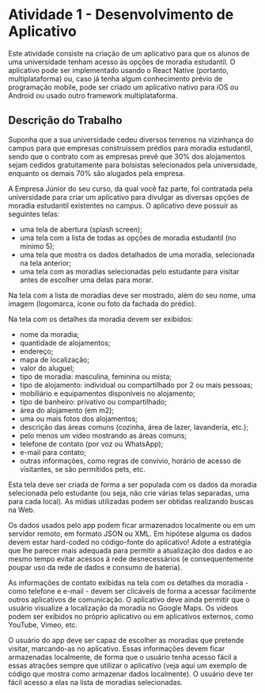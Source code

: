 # Atividade 1 - Desenvolvimento de Aplicativo
Este atividade consiste na criação de um aplicativo para que os alunos de uma universidade tenham acesso às opções de moradia estudantil. O aplicativo pode ser implementado usando o React Native (portanto, multiplataforma) ou, caso já tenha algum conhecimento prévio de programação mobile, pode ser criado um aplicativo nativo para iOS ou Android ou usado outro framework multiplataforma. 

## Descrição do Trabalho
Suponha que a sua universidade cedeu diversos terrenos na vizinhança do campus para que empresas construíssem prédios para moradia estudantil, sendo que o contrato com as empresas prevê que 30% dos alojamentos sejam cedidos gratuitamente para bolsistas selecionados pela universidade, enquanto os demais 70% são alugados pela empresa.

A Empresa Júnior do seu curso, da qual você faz parte, foi contratada pela universidade para criar um aplicativo para divulgar as diversas opções de moradia estudantil existentes no campus. O aplicativo deve possuir as seguintes telas:

* uma tela de abertura (splash screen);
* uma tela com a lista de todas as opções de moradia estudantil (no mínimo 5);
* uma tela que mostra os dados detalhados de uma moradia, selecionada na tela anterior;
* uma tela com as moradias selecionadas pelo estudante para visitar antes de escolher uma delas para morar.

Na tela com a lista de moradias deve ser mostrado, além do seu nome, uma imagem (logomarca, ícone ou foto da fachada do prédio). 

Na tela com os detalhes da moradia devem ser exibidos:

* nome da moradia;
* quantidade de alojamentos;
* endereço;
* mapa de localização;
* valor do aluguel;
* tipo de moradia: masculina, feminina ou mista;
* tipo de alojamento: individual ou compartilhado por 2 ou mais pessoas;
* mobiliário e equipamentos disponíveis no alojamento; 
* tipo de banheiro: privativo ou compartilhado;
* área do alojamento (em m2);
* uma ou mais fotos dos alojamentos;
* descrição das áreas comuns  (cozinha, área de lazer, lavanderia, etc.);
* pelo menos um vídeo mostrando as áreas comuns;
* telefone de contato (por voz ou WhatsApp);
* e-mail para contato;
* outras informações, como regras de convívio, horário de acesso de visitantes, se são permitidos pets, etc.

Esta tela deve ser criada de forma a ser populada com os dados da moradia selecionada pelo estudante (ou seja, não crie várias telas separadas, uma para cada local). As mídias utilizadas podem ser obtidas realizando buscas na Web.

Os dados usados pelo app podem ficar armazenados localmente ou em um servidor remoto, em formato JSON ou XML. Em hipótese alguma os dados devem estar hard-coded no código-fonte do aplicativo! Adote a estratégia que lhe parecer mais adequada para permitir a atualização dos dados e ao mesmo tempo evitar acessos à rede desnecessários (e consequentemente poupar uso da rede de dados e consumo de bateria). 

As informações de contato exibidas na tela com os detalhes da moradia - como telefone e e-mail - devem ser clicáveis de forma a acessar facilmente outros aplicativos de comunicação. O aplicativo deve ainda permitir que o usuário visualize a localização da moradia no Google Maps. Os vídeos podem ser exibidos no próprio aplicativo ou em aplicativos externos, como YouTube, Vimeo, etc.

O usuário do app deve ser capaz de escolher as moradias que pretende visitar, marcando-as no aplicativo. Essas informações devem ficar armazenadas localmente, de forma que o usuário tenha acesso fácil a essas atrações sempre que utilizar o aplicativo (veja aqui um exemplo de código que mostra como armazenar dados localmente). O usuário deve ter fácil acesso a elas na lista de moradias selecionadas.
